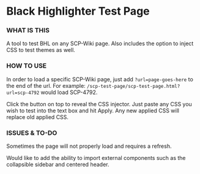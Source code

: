 # Black Highlighter Test Page

### WHAT IS THIS

A tool to test BHL on any SCP-Wiki page. Also includes the option to inject CSS to test themes as well.

### HOW TO USE

In order to load a specific SCP-Wiki page, just add `?url=page-goes-here` to the end of the url.
For example: `/scp-test-page/scp-test-page.html?url=scp-4792` would load SCP-4792.

Click the button on top to reveal the CSS injector. Just paste any CSS you wish to test into the text box and hit Apply. Any new applied CSS will replace old applied CSS.

### ISSUES & TO-DO

Sometimes the page will not properly load and requires a refresh.

Would like to add the ability to import external components such as the collapsible sidebar and centered header.

